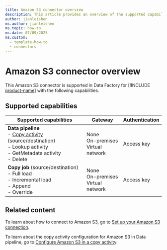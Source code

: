 ```yaml
---
title: Amazon S3 connector overview
description: This article provides an overview of the supported capabilities of the Amazon S3 connector.
author: jianleishen
ms.author: jianleishen
ms.topic: how-to
ms.date: 07/09/2025
ms.custom:
  - template-how-to
  - connectors
---
```


# Amazon S3 connector overview

This Amazon S3 connector is supported in Data Factory for [!INCLUDE [product-name](../includes/product-name.md)] with the following capabilities.

## Supported capabilities

| Supported capabilities                                                                 | Gateway                        | Authentication   |
|----------------------------------------------------------------------------------------|--------------------------------|------------------|
| **Data pipeline** <br>- [Copy activity](connector-amazon-s3-copy-activity.md) (source/destination)<br>- Lookup activity<br>- GetMetadata activity<br>- Delete | None<br> On-premises<br> Virtual network | Access key      |
| **Copy job** (source/destination) <br>- Full load<br>- Incremental load<br>- Append<br>- Override | None<br> On-premises<br> Virtual network | Access key      |


## Related content

To learn about how to connect to Amazon S3, go to [Set up your Amazon S3 connection](connector-amazon-s3.md).

To learn about the copy activity configuration for Amazon S3 in Data pipeline, go to [Configure Amazon S3 in a copy activity](connector-amazon-s3-copy-activity.md).

